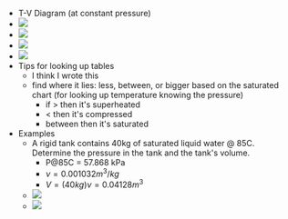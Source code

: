 - T-V Diagram (at constant pressure)
- ![](https://remnote-user-data.s3.amazonaws.com/sPDAIW3EBIDnne2Go32WT9vGYpoG8sVaJLrbMXR9RMxNW8e6lAT9zyqpWN3jElja-CQam-2MyixJ_0Pwc_Tkzfe63oLSikR6dPFeOHHR-FgcnVtlC-uUCvoTL8rn592e.png) 
- ![](https://remnote-user-data.s3.amazonaws.com/exLN18m1R8riXnfY5stFtCqXI6KVJFZfxwCw-e-HInhfVPuF1Ctpz9cNlo4IAPDWa5QgAUMZkKaCRRPDZtsjNuht5xgffyJYmoEUiVk9l34stWc3vx8ZVO3QRlQN5sHG.png) 
- ![](https://remnote-user-data.s3.amazonaws.com/BzgfiQ-hwW0ztg93fd-BpewXBUuEYtFGrgHa8s4jixQ_4RRK_bhJMtOyvzdQQ4Uo2Pi7f3QyEMZXHDHjwZ4tZdtHgznyomlSN7jWwzldTGAjFLjB_jiJQi0GUMrJZ3O5.png) 
- ![](https://remnote-user-data.s3.amazonaws.com/D9bzlJOKBI5Nm9jHxHPeaSmjc6Pu-_adQinUTyrSaPBUJnDdy_IBdB-bo1xO8uO_EtqSfb2CNmye4C3_bZRGEySNe0saPwBJ_HavhFP0ymzoTmb_YaifU-HypBtq3TLY.png) 
- Tips for looking up tables
    - I think I wrote this
    - find where it lies: less, between, or bigger based on the saturated chart (for looking up temperature knowing the pressure)
        - if > then it's superheated
        - < then it's compressed
        - between then it's saturated
- Examples
    - A rigid tank contains 40kg of saturated liquid water @ 85C. Determine the pressure in the tank and the tank's volume.
        - P@85C = 57.868 kPa
        - $\nu = 0.001032 m^3/kg$
        - $V = (40kg)\nu = 0.04128 m^3$ 
    - ![](https://remnote-user-data.s3.amazonaws.com/ImllS-cijm6lc0Qx4QltmJmp8Hlc4Xfmb7RAj47rRhfbscNjwWmL4zpFX8TymdM2hy6doPpluN-I4udCbvewjRVo-C9J5imbNsYUPou6b0RGmJcGYyX0Re7jhvClHzym.png)
    - ![](https://remnote-user-data.s3.amazonaws.com/4XZoyo6PesZr1t8XrYjwFzdgu_dVbRsaafoMCQ1JW6Y8iq-OdS1b3Nv6DThKTo8u3iekZ50TJvD4NuX6XCivqkJvAtwXSZeXWof1Zre7y2ANUMkMLt6eRY6uzf7-mYos.png) 
